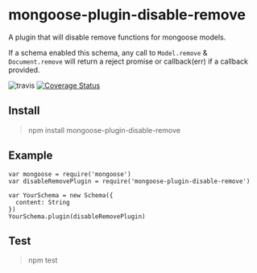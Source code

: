 # mongoose-plugin-disable-remove
A plugin that will disable remove functions for mongoose models.

If a schema enabled this schema, any call to `Model.remove` & `Document.remove` will return a reject promise or callback(err) if a callback provided.

![travis](https://img.shields.io/travis/isayme/mongoose-plugin-disable-remove.svg)
[![Coverage Status](https://coveralls.io/repos/github/isayme/mongoose-plugin-disable-remove/badge.svg?branch=master)](https://coveralls.io/github/isayme/mongoose-plugin-disable-remove?branch=master)

## Install
> npm install mongoose-plugin-disable-remove

## Example

````
var mongoose = require('mongoose')
var disableRemovePlugin = require('mongoose-plugin-disable-remove')

var YourSchema = new Schema({
  content: String
})
YourSchema.plugin(disableRemovePlugin)
````

## Test
> npm test
